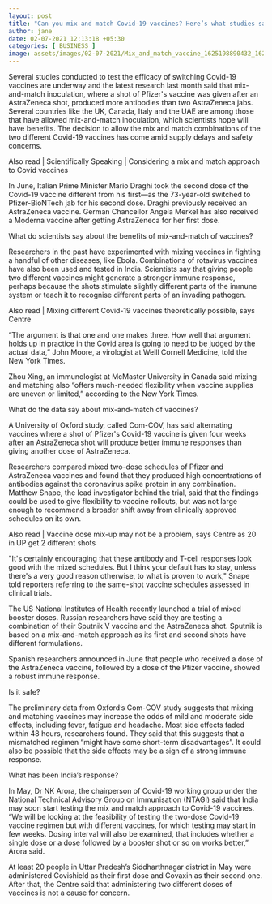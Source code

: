 ```yaml
---
layout: post
title: "Can you mix and match Covid-19 vaccines? Here’s what studies say"
author: jane 
date: 02-07-2021 12:13:18 +05:30 
categories: [ BUSINESS ] 
image: assets/images/02-07-2021/Mix_and_match_vaccine_1625198890432_1625198921150.jpg
---
```

Several studies conducted to test the efficacy of switching Covid-19 vaccines are underway and the latest research last month said that mix-and-match inoculation, where a shot of Pfizer's vaccine was given after an AstraZeneca shot, produced more antibodies than two AstraZeneca jabs. Several countries like the UK, Canada, Italy and the UAE are among those that have allowed mix-and-match inoculation, which scientists hope will have benefits. The decision to allow the mix and match combinations of the two different Covid-19 vaccines has come amid supply delays and safety concerns.

Also read | Scientifically Speaking | Considering a mix and match approach to Covid vaccines

In June, Italian Prime Minister Mario Draghi took the second dose of the Covid-19 vaccine different from his first—as the 73-year-old switched to Pfizer-BioNTech jab for his second dose. Draghi previously received an AstraZeneca vaccine. German Chancellor Angela Merkel has also received a Moderna vaccine after getting AstraZeneca for her first dose.

What do scientists say about the benefits of mix-and-match of vaccines?

Researchers in the past have experimented with mixing vaccines in fighting a handful of other diseases, like Ebola. Combinations of rotavirus vaccines have also been used and tested in India. Scientists say that giving people two different vaccines might generate a stronger immune response, perhaps because the shots stimulate slightly different parts of the immune system or teach it to recognise different parts of an invading pathogen.

Also read | Mixing different Covid-19 vaccines theoretically possible, says Centre

“The argument is that one and one makes three. How well that argument holds up in practice in the Covid area is going to need to be judged by the actual data,” John Moore, a virologist at Weill Cornell Medicine, told the New York Times.

Zhou Xing, an immunologist at McMaster University in Canada said mixing and matching also “offers much-needed flexibility when vaccine supplies are uneven or limited,” according to the New York Times.

What do the data say about mix-and-match of vaccines?

A University of Oxford study, called Com-COV, has said alternating vaccines where a shot of Pfizer's Covid-19 vaccine is given four weeks after an AstraZeneca shot will produce better immune responses than giving another dose of AstraZeneca.

Researchers compared mixed two-dose schedules of Pfizer and AstraZeneca vaccines and found that they produced high concentrations of antibodies against the coronavirus spike protein in any combination. Matthew Snape, the lead investigator behind the trial, said that the findings could be used to give flexibility to vaccine rollouts, but was not large enough to recommend a broader shift away from clinically approved schedules on its own.

Also read | Vaccine dose mix-up may not be a problem, says Centre as 20 in UP get 2 different shots

"It's certainly encouraging that these antibody and T-cell responses look good with the mixed schedules. But I think your default has to stay, unless there's a very good reason otherwise, to what is proven to work," Snape told reporters referring to the same-shot vaccine schedules assessed in clinical trials.

The US National Institutes of Health recently launched a trial of mixed booster doses. Russian researchers have said they are testing a combination of their Sputnik V vaccine and the AstraZeneca shot. Sputnik is based on a mix-and-match approach as its first and second shots have different formulations.

Spanish researchers announced in June that people who received a dose of the AstraZeneca vaccine, followed by a dose of the Pfizer vaccine, showed a robust immune response.

Is it safe?

The preliminary data from Oxford’s Com-COV study suggests that mixing and matching vaccines may increase the odds of mild and moderate side effects, including fever, fatigue and headache. Most side effects faded within 48 hours, researchers found. They said that this suggests that a mismatched regimen “might have some short-term disadvantages”. It could also be possible that the side effects may be a sign of a strong immune response.

What has been India’s response?

In May, Dr NK Arora, the chairperson of Covid-19 working group under the National Technical Advisory Group on Immunisation (NTAGI) said that India may soon start testing the mix and match approach to Covid-19 vaccines. “We will be looking at the feasibility of testing the two-dose Covid-19 vaccine regimen but with different vaccines, for which testing may start in few weeks. Dosing interval will also be examined, that includes whether a single dose or a dose followed by a booster shot or so on works better,” Arora said.

At least 20 people in Uttar Pradesh’s Siddharthnagar district in May were administered Covishield as their first dose and Covaxin as their second one. After that, the Centre said that administering two different doses of vaccines is not a cause for concern.